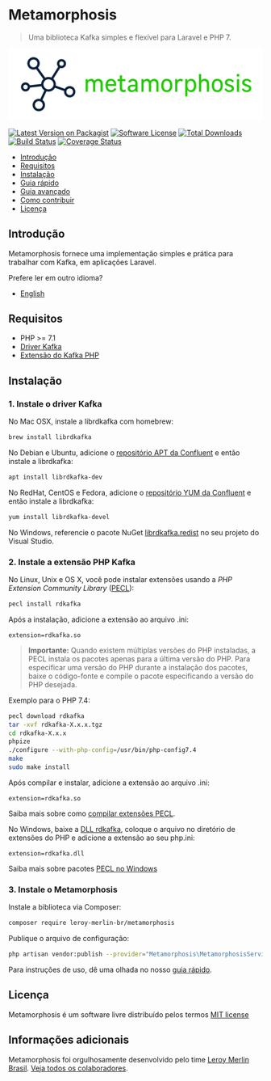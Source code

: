 # Metamorphosis

> Uma biblioteca Kafka simples e flexível para Laravel e PHP 7.

![Metamorphosis](./docs/logo.png)

[![Latest Version on Packagist](https://img.shields.io/packagist/v/leroy-merlin-br/metamorphosis.svg?style=flat-square)](https://packagist.org/packages/leroy-merlin-br/metamorphosis)
[![Software License](https://img.shields.io/badge/license-MIT-brightgreen.svg?style=flat-square)](#licença)
[![Total Downloads](https://img.shields.io/packagist/dt/leroy-merlin-br/metamorphosis.svg?style=flat-square)](https://packagist.org/packages/leroy-merlin-br/metamorphosis)
[![Build Status](https://github.com/leroy-merlin-br/metamorphosis/workflows/Tests/badge.svg)](https://github.com/leroy-merlin-br/metamorphosis/actions?query=workflow%3ATests)
[![Coverage Status](https://app.codacy.com/project/badge/Coverage/68b086fe75294d3e8c21a72addccb1bc)](https://www.codacy.com/gh/leroy-merlin-br/metamorphosis/dashboard?utm_source=github.com&utm_medium=referral&utm_content=leroy-merlin-br/metamorphosis&utm_campaign=Badge_Coverage)

- [Introdução](#introdução)
- [Requisitos](#requisitos)
- [Instalação](#instalação)
- [Guia rápido](docs/quick-usage.pt.md)
- [Guia avançado](docs/advanced.pt.md)
- [Como contribuir](docs/CONTRIBUTING.pt.md)
- [Licença](#licença)


<a name="introduction"></a>
## Introdução

Metamorphosis fornece uma implementação simples e prática para trabalhar com Kafka, em aplicações Laravel.

Prefere ler em outro idioma?
- [English](readme.md)

<a name="requirements"></a>
## Requisitos

- PHP >= 7.1
- [Driver Kafka](https://github.com/edenhill/librdkafka)
- [Extensão do Kafka PHP](https://github.com/arnaud-lb/php-rdkafka)

<a name="installation"></a>
## Instalação

### 1. Instale o driver Kafka 

No Mac OSX, instale a librdkafka com homebrew:

```bash
brew install librdkafka
```

No Debian e Ubuntu, adicione o [repositório APT da Confluent](https://docs.confluent.io/current/installation/installing_cp/deb-ubuntu.html#get-the-software) e então instale a librdkafka:

 ```bash
apt install librdkafka-dev
 ```

No RedHat, CentOS e Fedora, adicione o [repositório YUM da Confluent](https://docs.confluent.io/current/installation/installing_cp/rhel-centos.html#get-the-software) e então instale a librdkafka:

```bash
yum install librdkafka-devel
```

No Windows, referencie o pacote NuGet [librdkafka.redist](https://www.nuget.org/packages/librdkafka.redist/) no seu projeto do Visual Studio.

### 2. Instale a extensão PHP Kafka

No Linux, Unix e OS X, você pode instalar extensões usando a *PHP Extension Community Library* ([PECL](https://www.php.net/manual/en/install.pecl.intro.php)):

```bash
pecl install rdkafka
```
Após a instalação, adicione a extensão ao arquivo .ini:

```
extension=rdkafka.so
```
> **Importante:** Quando existem múltiplas versões do PHP instaladas, a PECL instala os pacotes apenas para a última versão do PHP.
Para especificar uma versão do PHP durante a instalação dos pacotes, 
baixe o código-fonte e compile o pacote especificando a versão do PHP desejada.

Exemplo para o PHP 7.4:

```bash
pecl download rdkafka
tar -xvf rdkafka-X.x.x.tgz
cd rdkafka-X.x.x
phpize
./configure --with-php-config=/usr/bin/php-config7.4
make
sudo make install
``` 

Após compilar e instalar, adicione a extensão ao arquivo .ini:

```
extension=rdkafka.so
```
Saiba mais sobre como [compilar extensões PECL](https://www.php.net/manual/en/install.pecl.phpize.php). 

No Windows, baixe a [DLL rdkafka](https://pecl.php.net/package/rdkafka/),
coloque o arquivo no diretório de extensões do PHP e adicione a extensão ao seu php.ini:

```
extension=rdkafka.dll
```

Saiba mais sobre pacotes [PECL no Windows](https://www.php.net/manual/en/install.pecl.windows.php)

### 3. Instale o Metamorphosis

Instale a biblioteca via Composer:

```bash
composer require leroy-merlin-br/metamorphosis
```

Publique o arquivo de configuração:

```bash
php artisan vendor:publish --provider="Metamorphosis\MetamorphosisServiceProvider"
```

Para instruções de uso, dê uma olhada no nosso [guia rápido](docs/quick-usage.pt.md).

<a name="license"></a>
## Licença

Metamorphosis é um software livre distribuído pelos termos [MIT license](http://opensource.org/licenses/MIT)

<a name="additional_information"></a>
## Informações adicionais

Metamorphosis foi orgulhosamente desenvolvido pelo time [Leroy Merlin Brasil](https://github.com/leroy-merlin-br). [Veja todos os colaboradores](https://github.com/leroy-merlin-br/metamorphosis/graphs/contributors).
